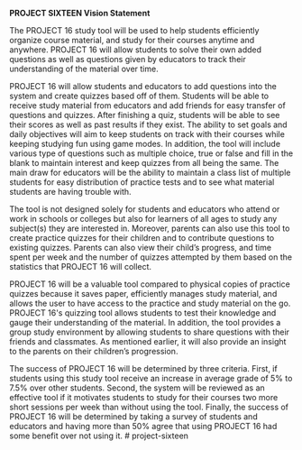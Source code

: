 [](url)**PROJECT SIXTEEN Vision Statement**

The PROJECT 16 study tool will be used to help students efficiently organize course material, and study for their courses anytime and anywhere.
PROJECT 16 will allow students to solve their own added questions as well as questions given by educators to track their understanding of the material over time.

PROJECT 16 will allow students and educators to add questions into the system and create quizzes based off of them. Students will be able to receive study
material from educators and add friends for easy transfer of questions and quizzes. After finishing a quiz, students will be able to see their scores as
well as past results if they exist. The ability to set goals and daily objectives will aim to keep students on track with their courses while keeping studying
fun using game modes. In addition, the tool will include various type of questions such as multiple choice, true or false and fill in the blank 
to maintain interest and keep quizzes from all being the same. The main draw for educators will be the ability to maintain a class list of multiple students
for easy distribution of practice tests and to see what material students are having trouble with.

The tool is not designed solely for students and educators who attend or work in schools or colleges but also for learners of all ages to study any subject(s)
they are interested in. Moreover, parents can also use this tool to create practice quizzes for their children and to contribute questions to existing quizzes.
Parents can also view their child’s progress, and time spent per week and the number of quizzes attempted by them based on the statistics that PROJECT 16 will
collect.

PROJECT 16 will be a valuable tool compared to physical copies of practice quizzes because it saves paper, efficiently manages study material, and
allows the user to have access to the practice and study material on the go. PROJECT 16's quizzing tool allows students to test their knowledge and gauge their understanding of the material. In addition, the tool provides a group study environment by allowing students to
share questions with their friends and classmates. As mentioned earlier, it will also provide an insight to the parents on their children’s progression.

The success of PROJECT 16 will be determined by three criteria. First, if students using this study tool receive an increase in average grade of 5% to 7.5% 
over other students. Second, the system will be reviewed as an effective tool if it motivates students to study for their courses two more short sessions per 
week than without using the tool. Finally, the success of PROJECT 16 will be determined by taking a survey of students and educators and having more than 50% 
agree that using PROJECT 16 had some benefit over not using it.
#   p r o j e c t - s i x t e e n  
 